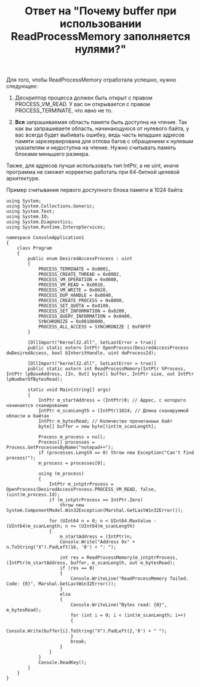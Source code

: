 ﻿---
title: "Ответ на \"Почему buffer при использовании ReadProcessMemory заполняется нулями?\""
se.owner.user_id: 240512
se.owner.display_name: "MSDN.WhiteKnight"
se.owner.link: "https://ru.stackoverflow.com/users/240512/msdn-whiteknight"
se.answer_id: 926443
se.question_id: 923818
se.post_type: answer
se.score: 0
se.is_accepted: False
---
<p>Для того, чтобы ReadProcessMemory отработала успешно, нужно следующее:</p>

<ol>
<li><p>Дескриптор процесса должен быть открыт с правом PROCESS_VM_READ. У вас он открывается с правом PROCESS_TERMINATE, что явно не то.</p></li>
<li><p><strong>Вся</strong> запрашиваемая область памяти быть доступна на чтение. Так как вы запрашиваете область, начинающуюся от нулевого байта, у вас всегда будет выбивать ошибку, ведь часть младших адресов памяти зарезервирована для отлова багов с обращением к нулевым указателям и недоступна на чтение. Нужно считывать память блоками меньшего размера.</p></li>
</ol>

<p>Также, для адресов лучше использовать тип IntPtr, а не uint, иначе программа не сможет корректно работать при 64-битной целевой архитектуре.</p>

<p>Пример считывания первого доступного блока памяти в 1024 байта:</p>

<pre><code>using System;
using System.Collections.Generic;
using System.Text;
using System.IO;
using System.Diagnostics;
using System.Runtime.InteropServices;

namespace ConsoleApplication1
{
    class Program
    {
        public enum DesiredAccessProcess : uint
        {
            PROCESS_TERMINATE = 0x0001,
            PROCESS_CREATE_THREAD = 0x0002,
            PROCESS_VM_OPERATION = 0x0008,
            PROCESS_VM_READ = 0x0010,
            PROCESS_VM_WRITE = 0x0020,
            PROCESS_DUP_HANDLE = 0x0040,
            PROCESS_CREATE_PROCESS = 0x0080,
            PROCESS_SET_QUOTA = 0x0100,
            PROCESS_SET_INFORMATION = 0x0200,
            PROCESS_QUERY_INFORMATION = 0x0400,
            SYNCHRONIZE = 0x00100000,
            PROCESS_ALL_ACCESS = SYNCHRONIZE | 0xF0FFF
        }

        [DllImport("Kernel32.dll", SetLastError = true)]
        public static extern IntPtr OpenProcess(DesiredAccessProcess dwDesiredAccess, bool bInheritHandle, uint dwProcessId);

        [DllImport("kernel32.dll", SetLastError = true)]
        public static extern int ReadProcessMemory(IntPtr hProcess, IntPtr lpBaseAddress, [In, Out] byte[] buffer, IntPtr size, out IntPtr lpNumberOfBytesRead);

        static void Main(string[] args)
        {
            IntPtr m_startAddress = (IntPtr)0; // Адрес, с которого начинается сканирование
            IntPtr m_scanLength = (IntPtr)1024; // Длина сканируемой области в байтах
            IntPtr m_bytesRead; // Количество прочитанных байт
            byte[] buffer = new byte[(int)m_scanLength];

            Process m_process = null;
            Process[] processes = Process.GetProcessesByName("notepad++");
            if (processes.Length == 0) throw new Exception("Can't find process!");
            m_process = processes[0];

            using (m_process)
            {
                IntPtr m_intptrProcess = OpenProcess(DesiredAccessProcess.PROCESS_VM_READ, false, (uint)m_process.Id);
                if (m_intptrProcess == IntPtr.Zero)
                    throw new System.ComponentModel.Win32Exception(Marshal.GetLastWin32Error());

                for (UInt64 n = 0; n &lt; UInt64.MaxValue - (UInt64)m_scanLength; n += (UInt64)m_scanLength)
                {
                    m_startAddress = (IntPtr)n;
                    Console.Write("Address 0x" + n.ToString("X").PadLeft(16, '0') + ": ");

                    int res = ReadProcessMemory(m_intptrProcess, (IntPtr)m_startAddress, buffer, m_scanLength, out m_bytesRead);
                    if (res == 0)
                    {
                        Console.WriteLine("ReadProcessMemory failed. Code: {0}", Marshal.GetLastWin32Error());
                    }
                    else
                    {
                        Console.WriteLine("Bytes read: {0}", m_bytesRead);
                        for (int i = 0; i &lt; (int)m_scanLength; i++)
                        {
                            Console.Write(buffer[i].ToString("X").PadLeft(2,'0') + " ");
                        }
                        break;
                    }
                }
            }
            Console.ReadKey();
        }
    }
}
</code></pre>
